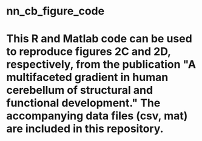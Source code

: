 # nn_cb_figure_code
#
# This R and Matlab code can be used to reproduce figures 2C and 2D, respectively, from the publication "A multifaceted gradient in human cerebellum of structural and functional development." The accompanying data files (csv, mat) are included in this repository. 
